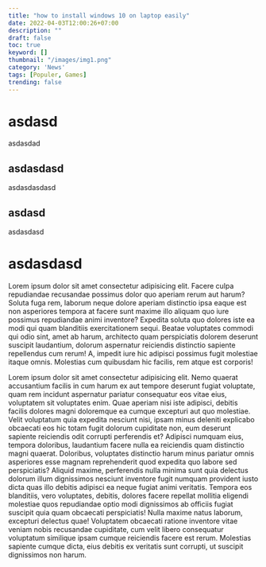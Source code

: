 ```yaml
---
title: "how to install windows 10 on laptop easily"
date: 2022-04-03T12:00:26+07:00
description: ""
draft: false
toc: true
keyword: []
thumbnail: "/images/img1.png"
category: 'News'
tags: [Populer, Games]
trending: false
---
```


# asdasd

asdasdad

## asdasdasd

asdasdasdasd

## asdasd

asdasdasd

# asdasdasd
Lorem ipsum dolor sit amet consectetur adipisicing elit. Facere culpa repudiandae recusandae possimus dolor quo aperiam rerum aut harum? Soluta fuga rem, laborum neque dolore aperiam distinctio ipsa eaque est non asperiores tempora at facere sunt maxime illo aliquam quo iure possimus repudiandae animi inventore? Expedita soluta quo dolores iste ea modi qui quam blanditiis exercitationem sequi. Beatae voluptates commodi qui odio sint, amet ab harum, architecto quam perspiciatis dolorem deserunt suscipit laudantium, dolorum aspernatur reiciendis distinctio sapiente repellendus cum rerum! A, impedit iure hic adipisci possimus fugit molestiae itaque omnis. Molestias cum quibusdam hic facilis, rem atque est corporis!

Lorem ipsum dolor sit amet consectetur adipisicing elit. Nemo quaerat accusantium facilis in cum harum ex aut tempore deserunt fugiat voluptate, quam rem incidunt aspernatur pariatur consequatur eos vitae eius, voluptatem sit voluptates enim. Quae aperiam nisi iste adipisci, debitis facilis dolores magni doloremque ea cumque excepturi aut quo molestiae. Velit voluptatum quia expedita nesciunt nisi, ipsam minus deleniti explicabo obcaecati eos hic totam fugit dolorum cupiditate non, eum deserunt sapiente reiciendis odit corrupti perferendis et? Adipisci numquam eius, tempora doloribus, laudantium facere nulla ea reiciendis quam distinctio magni quaerat. Doloribus, voluptates distinctio harum minus pariatur omnis asperiores esse magnam reprehenderit quod expedita quo labore sed perspiciatis? Aliquid maxime, perferendis nulla minima sunt quia delectus dolorum illum dignissimos nesciunt inventore fugit numquam provident iusto dicta quas illo debitis adipisci ea neque fugiat animi veritatis. Tempora eos blanditiis, vero voluptates, debitis, dolores facere repellat mollitia eligendi molestiae quos repudiandae optio modi dignissimos ab officiis fugiat suscipit quia quam obcaecati perspiciatis! Nulla maxime natus laborum, excepturi delectus quae! Voluptatem obcaecati ratione inventore vitae veniam nobis recusandae cupiditate, cum velit libero consequatur voluptatum similique ipsam cumque reiciendis facere est rerum. Molestias sapiente cumque dicta, eius debitis ex veritatis sunt corrupti, ut suscipit dignissimos non harum.
